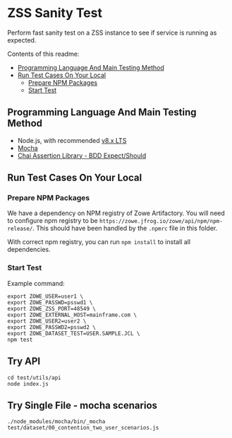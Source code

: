 # ZSS Sanity Test

Perform fast sanity test on a ZSS instance to see if service is running as expected.

Contents of this readme:

- [Programming Language And Main Testing Method](#programming-language-and-main-testing-method)
- [Run Test Cases On Your Local](#run-test-cases-on-your-local)
  * [Prepare NPM Packages](#prepare-npm-packages)
  * [Start Test](#start-test)


## Programming Language And Main Testing Method

- Node.js, with recommended [v8.x LTS](https://nodejs.org/docs/latest-v8.x/api/index.html)
- [Mocha](https://mochajs.org/)
- [Chai Assertion Library - BDD Expect/Should](https://www.chaijs.com/api/bdd/)

## Run Test Cases On Your Local

### Prepare NPM Packages

We have a dependency on NPM registry of Zowe Artifactory. You will need to configure npm registry to be `https://zowe.jfrog.io/zowe/api/npm/npm-release/`. This should have been handled by the `.npmrc` file in this folder.

With correct npm registry, you can run `npm install` to install all dependencies.


### Start Test

Example command:

```
export ZOWE_USER=user1 \
export ZOWE_PASSWD=psswd1 \
export ZOWE_ZSS_PORT=48549 \
export ZOWE_EXTERNAL_HOST=mainframe.com \
export ZOWE_USER2=user2 \
export ZOWE_PASSWD2=psswd2 \
export ZOWE_DATASET_TEST=USER.SAMPLE.JCL \
npm test
```

## Try API
```
cd test/utils/api
node index.js
```

## Try Single File - mocha scenarios
```
./node_modules/mocha/bin/_mocha test/dataset/00_contention_two_user_scenarios.js 
```

